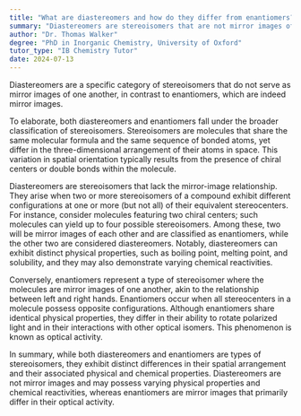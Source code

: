 ```yaml
---
title: "What are diastereomers and how do they differ from enantiomers?"
summary: "Diastereomers are stereoisomers that are not mirror images of each other, unlike enantiomers which are mirror images."
author: "Dr. Thomas Walker"
degree: "PhD in Inorganic Chemistry, University of Oxford"
tutor_type: "IB Chemistry Tutor"
date: 2024-07-13
---
```


Diastereomers are a specific category of stereoisomers that do not serve as mirror images of one another, in contrast to enantiomers, which are indeed mirror images.

To elaborate, both diastereomers and enantiomers fall under the broader classification of stereoisomers. Stereoisomers are molecules that share the same molecular formula and the same sequence of bonded atoms, yet differ in the three-dimensional arrangement of their atoms in space. This variation in spatial orientation typically results from the presence of chiral centers or double bonds within the molecule.

Diastereomers are stereoisomers that lack the mirror-image relationship. They arise when two or more stereoisomers of a compound exhibit different configurations at one or more (but not all) of their equivalent stereocenters. For instance, consider molecules featuring two chiral centers; such molecules can yield up to four possible stereoisomers. Among these, two will be mirror images of each other and are classified as enantiomers, while the other two are considered diastereomers. Notably, diastereomers can exhibit distinct physical properties, such as boiling point, melting point, and solubility, and they may also demonstrate varying chemical reactivities.

Conversely, enantiomers represent a type of stereoisomer where the molecules are mirror images of one another, akin to the relationship between left and right hands. Enantiomers occur when all stereocenters in a molecule possess opposite configurations. Although enantiomers share identical physical properties, they differ in their ability to rotate polarized light and in their interactions with other optical isomers. This phenomenon is known as optical activity.

In summary, while both diastereomers and enantiomers are types of stereoisomers, they exhibit distinct differences in their spatial arrangement and their associated physical and chemical properties. Diastereomers are not mirror images and may possess varying physical properties and chemical reactivities, whereas enantiomers are mirror images that primarily differ in their optical activity.
    